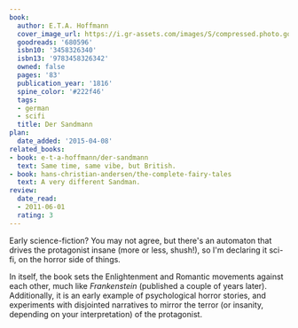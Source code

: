 ```yaml
---
book:
  author: E.T.A. Hoffmann
  cover_image_url: https://i.gr-assets.com/images/S/compressed.photo.goodreads.com/books/1177097989l/680596.jpg
  goodreads: '680596'
  isbn10: '3458326340'
  isbn13: '9783458326342'
  owned: false
  pages: '83'
  publication_year: '1816'
  spine_color: '#222f46'
  tags:
  - german
  - scifi
  title: Der Sandmann
plan:
  date_added: '2015-04-08'
related_books:
- book: e-t-a-hoffmann/der-sandmann
  text: Same time, same vibe, but British.
- book: hans-christian-andersen/the-complete-fairy-tales
  text: A very different Sandman.
review:
  date_read:
  - 2011-06-01
  rating: 3
---
```


Early science-fiction? You may not agree, but there's an automaton that drives the protagonist insane (more or less,
shush!), so I'm declaring it sci-fi, on the horror side of things.

In itself, the book sets the Enlightenment and Romantic movements against each other, much like *Frankenstein*
(published a couple of years later). Additionally, it is an early example of psychological horror stories, and
experiments with disjointed narratives to mirror the terror (or insanity, depending on your interpretation) of the
protagonist.

